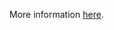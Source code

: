 More information [here](https://docs.prismacloud.io/en/enterprise-edition/policy-reference/kubernetes-policies/kubernetes-policy-index/bc-k8s-12).
